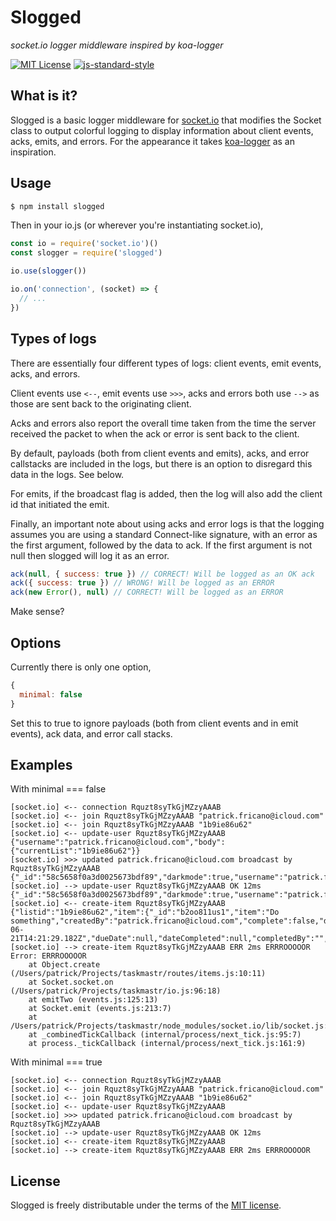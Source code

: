 # Slogged

_socket.io logger middleware inspired by koa-logger_

[![MIT License][license-image]][license-url]
[![js-standard-style](https://cdn.rawgit.com/feross/standard/master/badge.svg)](https://github.com/feross/standard)

## What is it?

Slogged is a basic logger middleware for [socket.io](https://socket.io) that modifies the Socket class to output colorful logging to display information about client events, acks, emits, and errors. For the appearance it takes [koa-logger](https://github.com/koajs/logger) as an inspiration.

## Usage

```bash
$ npm install slogged
```

Then in your io.js (or wherever you're instantiating socket.io),

```javascript
const io = require('socket.io')()
const slogger = require('slogged')

io.use(slogger())

io.on('connection', (socket) => {
  // ...
})
```

## Types of logs

There are essentially four different types of logs: client events, emit events, acks, and errors.

Client events use `<--`, emit events use `>>>`, acks and errors both use `-->` as those are sent back to the originating client.

Acks and errors also report the overall time taken from the time the server received the packet to when the ack or error is sent back to the client.

By default, payloads (both from client events and emits), acks, and error callstacks are included in the logs, but there is an option to disregard this data in the logs. See below.

For emits, if the broadcast flag is added, then the log will also add the client id that initiated the emit.

Finally, an important note about using acks and error logs is that the logging assumes you are using a standard Connect-like signature, with an error as the first argument, followed by the data to ack. If the first argument is not null then slogged will log it as an error.

```javascript
ack(null, { success: true }) // CORRECT! Will be logged as an OK ack
ack({ success: true }) // WRONG! Will be logged as an ERROR
ack(new Error(), null) // CORRECT! Will be logged as an ERROR
```

Make sense?

## Options

Currently there is only one option,

```javascript
{
  minimal: false
}
```

Set this to true to ignore payloads (both from client events and in emit events), ack data, and error call stacks.

## Examples

With minimal === false

```
[socket.io] <-- connection Rquzt8syTkGjMZzyAAAB
[socket.io] <-- join Rquzt8syTkGjMZzyAAAB "patrick.fricano@icloud.com"
[socket.io] <-- join Rquzt8syTkGjMZzyAAAB "1b9ie86u62"
[socket.io] <-- update-user Rquzt8syTkGjMZzyAAAB {"username":"patrick.fricano@icloud.com","body":{"currentList":"1b9ie86u62"}}
[socket.io] >>> updated patrick.fricano@icloud.com broadcast by Rquzt8syTkGjMZzyAAAB {"_id":"58c5658f0a3d0025673bdf89","darkmode":true,"username":"patrick.fricano@icloud.com","currentList":"1b9ie86u62"}
[socket.io] --> update-user Rquzt8syTkGjMZzyAAAB OK 12ms {"_id":"58c5658f0a3d0025673bdf89","darkmode":true,"username":"patrick.fricano@icloud.com","currentList":"1b9ie86u62"}
[socket.io] <-- create-item Rquzt8syTkGjMZzyAAAB {"listid":"1b9ie86u62","item":{"_id":"b2oo811us1","item":"Do something","createdBy":"patrick.fricano@icloud.com","complete":false,"dateCreated":"2017-06-21T14:21:29.182Z","dueDate":null,"dateCompleted":null,"completedBy":"","notes":"","_dueDateDifference":null,"_deleting":false,"_detailsToggled":false},"username":"patrick.fricano@icloud.com"}
[socket.io] --> create-item Rquzt8syTkGjMZzyAAAB ERR 2ms ERRROOOOOR
Error: ERRROOOOOR
    at Object.create (/Users/patrick/Projects/taskmastr/routes/items.js:10:11)
    at Socket.socket.on (/Users/patrick/Projects/taskmastr/io.js:96:18)
    at emitTwo (events.js:125:13)
    at Socket.emit (events.js:213:7)
    at /Users/patrick/Projects/taskmastr/node_modules/socket.io/lib/socket.js:514:12
    at _combinedTickCallback (internal/process/next_tick.js:95:7)
    at process._tickCallback (internal/process/next_tick.js:161:9)
```

With minimal === true

```
[socket.io] <-- connection Rquzt8syTkGjMZzyAAAB
[socket.io] <-- join Rquzt8syTkGjMZzyAAAB "patrick.fricano@icloud.com"
[socket.io] <-- join Rquzt8syTkGjMZzyAAAB "1b9ie86u62"
[socket.io] <-- update-user Rquzt8syTkGjMZzyAAAB 
[socket.io] >>> updated patrick.fricano@icloud.com broadcast by Rquzt8syTkGjMZzyAAAB
[socket.io] --> update-user Rquzt8syTkGjMZzyAAAB OK 12ms 
[socket.io] <-- create-item Rquzt8syTkGjMZzyAAAB
[socket.io] --> create-item Rquzt8syTkGjMZzyAAAB ERR 2ms ERRROOOOOR
```

## License

Slogged is freely distributable under the terms of the [MIT license](./LICENSE).

[license-image]: http://img.shields.io/badge/license-MIT-blue.svg?style=flat
[license-url]: LICENSE